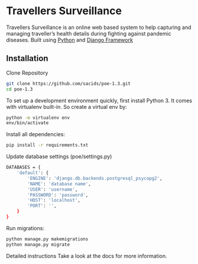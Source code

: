# Travellers Surveillance

Travellers Surveillance is an online web based system to help capturing and managing traveller’s health details during fighting against pandemic diseases. Built using [Python](https://www.python.org/) and 
[Django Framework](https://www.djangoproject.com/)

## Installation
Clone Repository

```bash
git clone https://github.com/sacids/poe-1.3.git
cd poe-1.3
```

To set up a development environment quickly, first install Python 3. It comes with virtualenv built-in. So create a virtual env by:

```bash
python -m virtualenv env
env/bin/activate
```

Install all dependencies:
```bash
pip install -r requirements.txt
```

Update database settings (poe/settings.py)
```bash
DATABASES = {
    'default': {
        'ENGINE': 'django.db.backends.postgresql_psycopg2',
        'NAME': 'database name',
        'USER': 'username',
        'PASSWORD': 'password',
        'HOST': 'localhost',
        'PORT': '',
    }
}
```

Run migrations:
```bash
python manage.py makemigrations
python manage.py migrate
```

Detailed instructions
Take a look at the docs for more information.